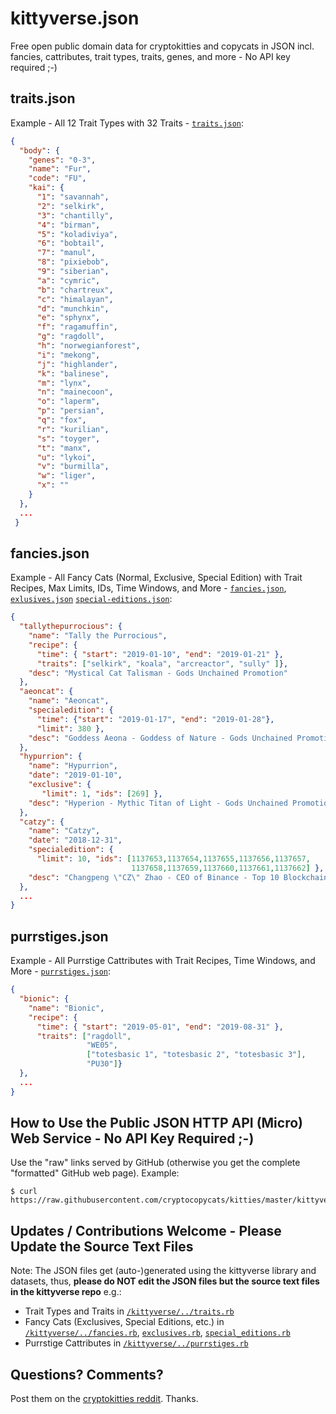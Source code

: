 # kittyverse.json

Free open public domain data for cryptokitties and copycats in JSON incl. fancies, cattributes, trait types, traits, genes, and more - No API key required ;-)


<!-- add - why? why not?
[traits.json](#traitsjson)  •
[fancies.json](#fanciesjson)  •
[purrstiges.json](#purrstigesjson)
-->


## traits.json

Example - All 12 Trait Types with 32 Traits - [`traits.json`](https://raw.githubusercontent.com/cryptocopycats/kitties/master/kittyverse.json/traits.json):

``` json
{
  "body": {
    "genes": "0-3",
    "name": "Fur",
    "code": "FU",
    "kai": {
      "1": "savannah",
      "2": "selkirk",
      "3": "chantilly",
      "4": "birman",
      "5": "koladiviya",
      "6": "bobtail",
      "7": "manul",
      "8": "pixiebob",
      "9": "siberian",
      "a": "cymric",
      "b": "chartreux",
      "c": "himalayan",
      "d": "munchkin",
      "e": "sphynx",
      "f": "ragamuffin",
      "g": "ragdoll",
      "h": "norwegianforest",
      "i": "mekong",
      "j": "highlander",
      "k": "balinese",
      "m": "lynx",
      "n": "mainecoon",
      "o": "laperm",
      "p": "persian",
      "q": "fox",
      "r": "kurilian",
      "s": "toyger",
      "t": "manx",
      "u": "lykoi",
      "v": "burmilla",
      "w": "liger",
      "x": ""
    }
  },
  ...
 }
```



## fancies.json

Example - All Fancy Cats (Normal, Exclusive, Special Edition) with Trait Recipes, Max Limits, IDs, Time Windows, and More - [`fancies.json`](https://raw.githubusercontent.com/cryptocopycats/kitties/master/kittyverse.json/fancies.json),
[`exlusives.json`](https://raw.githubusercontent.com/cryptocopycats/kitties/master/kittyverse.json/exclusives.json)
[`special-editions.json`](https://raw.githubusercontent.com/cryptocopycats/kitties/master/kittyverse.json/special-editions.json):

``` json
{
  "tallythepurrocious": {
    "name": "Tally the Purrocious",
    "recipe": {
      "time": { "start": "2019-01-10", "end": "2019-01-21" },
      "traits": ["selkirk", "koala", "arcreactor", "sully" ]},
    "desc": "Mystical Cat Talisman - Gods Unchained Promotion"
  },
  "aeoncat": {
    "name": "Aeoncat",
    "specialedition": {
      "time": {"start": "2019-01-17", "end": "2019-01-28"},
      "limit": 380 },
    "desc": "Goddess Aeona - Goddess of Nature - Gods Unchained Promotion"
  },
  "hypurrion": {
    "name": "Hypurrion",
    "date": "2019-01-10",
    "exclusive": {
       "limit": 1, "ids": [269] },
    "desc": "Hyperion - Mythic Titan of Light - Gods Unchained Promotion"
  },
  "catzy": {
    "name": "Catzy",
    "date": "2018-12-31",
    "specialedition": {
      "limit": 10, "ids": [1137653,1137654,1137655,1137656,1137657,
                           1137658,1137659,1137660,1137661,1137662] },
    "desc": "Changpeng \"CZ\" Zhao - CEO of Binance - Top 10 Blockchain Influencer of the Year 2018 by CoinDesk"
  },
  ...
}
```


## purrstiges.json

Example - All Purrstige Cattributes with Trait Recipes, Time Windows, and More - [`purrstiges.json`](https://raw.githubusercontent.com/cryptocopycats/kitties/master/kittyverse.json/purrstiges.json):

``` json
{
  "bionic": {
    "name": "Bionic",
    "recipe": {
      "time": { "start": "2019-05-01", "end": "2019-08-31" },
      "traits": ["ragdoll",
                 "WE05",
                 ["totesbasic 1", "totesbasic 2", "totesbasic 3"],
                 "PU30"]}
  },
  ...
}
```



## How to Use the Public JSON HTTP API (Micro) Web Service - No API Key Required ;-)

Use the "raw" links served by GitHub (otherwise you get the complete "formatted" GitHub web page).
Example:

```
$ curl https://raw.githubusercontent.com/cryptocopycats/kitties/master/kittyverse.json/traits.json
```



## Updates / Contributions Welcome - Please Update the Source Text Files

Note: The JSON files get (auto-)generated using the kittyverse library and datasets, thus, **please do NOT
edit the JSON files but the source text files in the kittyverse repo** e.g.:

- Trait Types and Traits in [`/kittyverse/../traits.rb`](https://github.com/cryptocopycats/kittyverse/blob/master/kittyverse/lib/kittyverse/config/traits.rb)
- Fancy Cats (Exclusives, Special Editions, etc.) in [`/kittyverse/../fancies.rb`](https://github.com/cryptocopycats/kittyverse/blob/master/kittyverse/lib/kittyverse/config/fancies.rb),
[`exclusives.rb`](https://github.com/cryptocopycats/kittyverse/blob/master/kittyverse/lib/kittyverse/config/exclusives.rb),
[`special_editions.rb`](https://github.com/cryptocopycats/kittyverse/blob/master/kittyverse/lib/kittyverse/config/special_editions.rb)
- Purrstige Cattributes in [`/kittyverse/../purrstiges.rb`](https://github.com/cryptocopycats/kittyverse/blob/master/kittyverse/lib/kittyverse/config/purrstiges.rb)





## Questions? Comments?

Post them on the [cryptokitties reddit](https://www.reddit.com/r/cryptokitties). Thanks.
